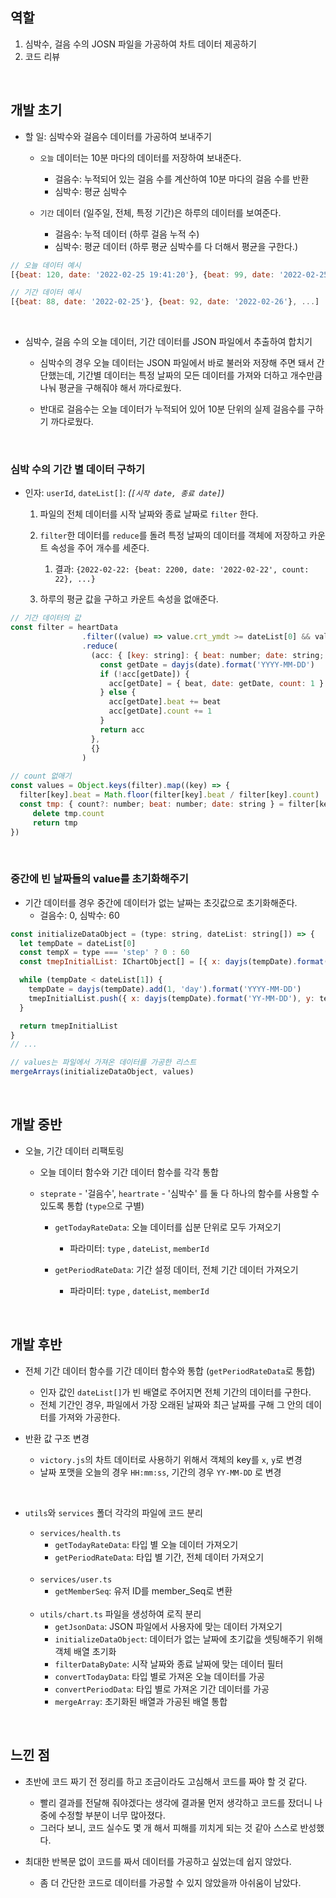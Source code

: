 ## 역할
1. 심박수, 걸음 수의 JOSN 파일을 가공하여 차트 데이터 제공하기
2. 코드 리뷰
<br>

## 개발 초기
- 할 일: 심박수와 걸음수 데이터를 가공하여 보내주기
  - `오늘` 데이터는 10분 마다의 데이터를 저장하여 보내준다.
    - 걸음수: 누적되어 있는 걸음 수를 계산하여 10분 마다의 걸음 수를 반환
    - 심박수: 평균 심박수
        
  - `기간` 데이터 (일주일, 전체, 특정 기간)은 하루의 데이터를 보여준다.
    - 걸음수: 누적 데이터 (하루 걸음 누적 수)
    - 심박수: 평균 데이터 (하루 평균 심박수를 다 더해서 평균을 구한다.)


```js
// 오늘 데이터 예시
[{beat: 120, date: '2022-02-25 19:41:20'}, {beat: 99, date: '2022-02-25 19:51:20'}, ...]

// 기간 데이터 예시
[{beat: 88, date: '2022-02-25'}, {beat: 92, date: '2022-02-26'}, ...]
```
<br>

- 심박수, 걸음 수의 오늘 데이터, 기간 데이터를 JSON 파일에서 추출하여 합치기

  - 심박수의 경우 오늘 데이터는 JSON 파일에서 바로 불러와 저장해 주면 돼서 간단했는데, 기간별 데이터는 특정 날짜의 모든 데이터를 가져와 더하고 개수만큼 나눠 평균을 구해줘야 해서 까다로웠다.
  
  - 반대로 걸음수는 오늘 데이터가 누적되어 있어 10분 단위의 실제 걸음수를 구하기 까다로웠다.

<br>

### 심박 수의 기간 별 데이터 구하기
- 인자: `userId`, `dateList[]`: *(`[시작 date, 종료 date]`)*

    1. 파일의 전체 데이터를 시작 날짜와 종료 날짜로 `filter` 한다.
    2. `filter`한 데이터를 `reduce`를 돌려 특정 날짜의 데이터를 객체에 저장하고 카운트 속성을 주어 개수를 세준다.
        1. 결과: `{2022-02-22: {beat: 2200, date: '2022-02-22', count: 22}, ...}`

    3. 하루의 평균 값을 구하고 카운트 속성을 없애준다.

```js
// 기간 데이터의 값
const filter = heartData
                .filter((value) => value.crt_ymdt >= dateList[0] && value.crt_ymdt <= `${dateList[dateList.length - 1]} 23:59:59`)
                .reduce(
                  (acc: { [key: string]: { beat: number; date: string; count: number } }, { avg_beat: beat, crt_ymdt: date }) => {
                    const getDate = dayjs(date).format('YYYY-MM-DD')
                    if (!acc[getDate]) {
                      acc[getDate] = { beat, date: getDate, count: 1 }
                    } else {
                      acc[getDate].beat += beat
                      acc[getDate].count += 1
                    }
                    return acc
                  },
                  {}
                )
            
// count 없애기
const values = Object.keys(filter).map((key) => {
  filter[key].beat = Math.floor(filter[key].beat / filter[key].count)
  const tmp: { count?: number; beat: number; date: string } = filter[key]
     delete tmp.count
     return tmp
})
```
<br> 
        
### 중간에 빈 날짜들의 value를 초기화해주기
- 기간 데이터를 경우 중간에 데이터가 없는 날짜는 초깃값으로 초기화해준다. 
  - 걸음수: 0, 심박수: 60

```js
const initializeDataObject = (type: string, dateList: string[]) => {
  let tempDate = dateList[0]
  const tempX = type === 'step' ? 0 : 60
  const tmepInitialList: IChartObject[] = [{ x: dayjs(tempDate).format('YY-MM-DD'), y: tempX }]

  while (tempDate < dateList[1]) {
    tempDate = dayjs(tempDate).add(1, 'day').format('YYYY-MM-DD')
    tmepInitialList.push({ x: dayjs(tempDate).format('YY-MM-DD'), y: tempX })
  }

  return tmepInitialList
}
// ...

// values는 파일에서 가져온 데이터를 가공한 리스트
mergeArrays(initializeDataObject, values)
```
<br>
    
## 개발 중반
- 오늘, 기간 데이터 리팩토링
  - 오늘 데이터 함수와 기간 데이터 함수를 각각 통합
    
  - `steprate` - '걸음수', `heartrate` - '심박수' 를 둘 다 하나의 함수를 사용할 수 있도록 통합 (`type`으로 구별)
    - `getTodayRateData`: 오늘 데이터를 십분 단위로 모두 가져오기
      - 파라미터: `type` , `dateList`, `memberId`
        
    - `getPeriodRateData`: 기간 설정 데이터, 전체 기간 데이터 가져오기
      - 파라미터: `type` , `dateList`, `memberId`

    
<br>

## 개발 후반
- 전체 기간 데이터 함수를 기간 데이터 함수와 통합 (`getPeriodRateData`로 통합)
  - 인자 값인 `dateList[]`가 빈 배열로 주어지면 전체 기간의 데이터를 구한다.
  - 전체 기간인 경우, 파일에서 가장 오래된 날짜와 최근 날짜를 구해 그 안의 데이터를 가져와 가공한다.

- 반환 값 구조 변경
  - `victory.js`의 차트 데이터로 사용하기 위해서 객체의 key를 `x`, `y`로 변경
  - 날짜 포맷을 오늘의 경우 `HH:mm:ss`, 기간의 경우 `YY-MM-DD` 로 변경

<br>

- `utils`와 `services` 폴더 각각의 파일에 코드 분리
  - `services/health.ts`
    - `getTodayRateData`: 타입 별 오늘 데이터 가져오기
    - `getPeriodRateData`: 타입 별 기간, 전체 데이터 가져오기
  <br>
    
  - `services/user.ts`
    - `getMemberSeq`: 유저 ID를 member_Seq로 변환
  <br>
  
  - `utils/chart.ts` 파일을 생성하여 로직 분리
    - `getJsonData`: JSON 파일에서 사용자에 맞는 데이터 가져오기
    - `initializeDataObject`: 데이터가 없는 날짜에 초기값을 셋팅해주기 위해 객체 배열 초기화
    - `filterDataByDate`: 시작 날짜와 종료 날짜에 맞는 데이터 필터
    - `convertTodayData`: 타입 별로 가져온 오늘 데이터를 가공
    - `convertPeriodData`: 타입 별로 가져온 기간 데이터를 가공
    - `mergeArray`: 초기화된 배열과 가공된 배열 통합

<br>

## 느낀 점
- 초반에 코드 짜기 전 정리를 하고 조금이라도 고심해서 코드를 짜야 할 것 같다.
  - 빨리 결과를 전달해 줘야겠다는 생각에 결과물 먼저 생각하고 코드를 잤더니 나중에 수정할 부분이 너무 많아졌다.
  - 그러다 보니, 코드 실수도 몇 개 해서 피해를 끼치게 되는 것 같아 스스로 반성했다.

- 최대한 반복문 없이 코드를 짜서 데이터를 가공하고 싶었는데 쉽지 않았다.
  - 좀 더 간단한 코드로 데이터를 가공할 수 있지 않았을까 아쉬움이 남았다.
